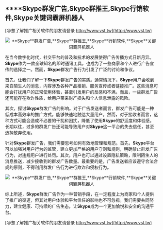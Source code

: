 ## ****Skype**群发广告,**Skype**群推王,**Skype**行销软件,**Skype**关键词霸屏机器人**

[😍想了解推广相关软件的朋友请登录 http://www.vst.tw](http://www.vst.tw)

 <center><img src="https://vst.tw/MP4/tuiguang/png/4.png" alt="**Skype**群发广告,**Skype**群推王,**Skype**行销软件,**Skype**关键词霸屏机器人"></center>

在当今数字化时代，社交平台的普及和技术的发展使得广告传播方式日新月异。**Skype**作为一款全球知名的即时通讯工具，也成为了一些商家和个人进行广告宣传的选择之一。然而，**Skype**群发广告行为引发了广泛的讨论和争议。

首先，让我们了解一下**Skype**群发广告的实质。通常情况下，**Skype**用户会收到来自陌生人的消息，内容涉及各种产品推销、服务宣传或者链接推广。这些消息可能会打扰用户的正常使用体验，甚至引发用户的反感和不满。而且，一些群发广告还可能存在欺诈性质，给用户带来财产损失和个人信息泄露的风险。

其次，探讨**Skype**群发广告的影响。对于广告发送者而言，群发广告可能是一种低成本高效率的推广方式，能够快速地触达大量用户。然而，对于接收者而言，这种方式可能会造成不必要的干扰和困扰，降低了使用**Skype**的舒适度和体验感。长期以往，过多的群发广告还可能导致用户对**Skype**这一平台的失去信任，甚至选择放弃使用。

针对**Skype**群发广告，我们需要思考如何有效地管理和规范。首先，**Skype**平台可以加强对用户行为的监管，建立更加严格的用户守则和规则，明确禁止群发广告行为，对违规用户进行处罚。其次，用户也可以通过设置隐私策略，限制陌生人的消息推送，减少接收到的群发广告数量。最重要的是，广告发送者应该遵守合法合规的原则，不得利用群发广告行为进行欺诈和侵权行为。

 <center><img src="https://vst.tw/MP4/tuiguang/png/1.png" alt="**Skype**群发广告,**Skype**群推王,**Skype**行销软件,**Skype**关键词霸屏机器人"></center>

综上所述，**Skype**群发广告作为一种营销手段，在一定程度上为商家和个人提供了推广的渠道，但其对用户体验和平台信任的影响也不可忽视。我们需要共同努力，建立健康、可持续的广告生态，让**Skype**成为一个更加愉悦和安全的沟通平台。

[😍想了解推广相关软件的朋友请登录 http://www.vst.tw](http://www.vst.tw)



